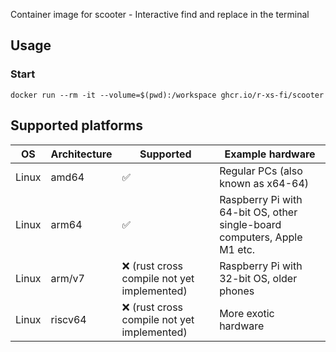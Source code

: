 Container image for scooter - Interactive find and replace in the terminal

## Usage

### Start

```shell
docker run --rm -it --volume=$(pwd):/workspace ghcr.io/r-xs-fi/scooter 
```

## Supported platforms


| OS    | Architecture  | Supported | Example hardware |
|-------|---------------|-----------|-------------|
| Linux | amd64 | ✅       | Regular PCs (also known as x64-64) |
| Linux | arm64 | ✅       | Raspberry Pi with 64-bit OS, other single-board computers, Apple M1 etc. |
| Linux | arm/v7 | ❌ (rust cross compile not yet implemented)       | Raspberry Pi with 32-bit OS, older phones |
| Linux | riscv64 | ❌ (rust cross compile not yet implemented)       | More exotic hardware |
